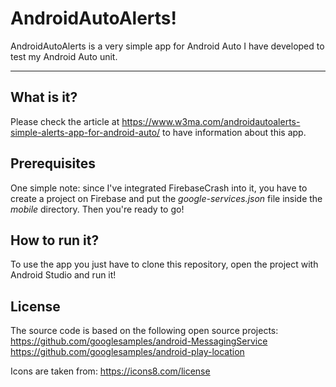 AndroidAutoAlerts!
===================

AndroidAutoAlerts is a very simple app for Android Auto I have developed to test my Android Auto unit.

----------


What is it?
-------------

Please check the article at https://www.w3ma.com/androidautoalerts-simple-alerts-app-for-android-auto/ to have information about this app.

Prerequisites
-------------

One simple note: since I've integrated FirebaseCrash into it, you have to create a project on Firebase and put the *google-services.json* file inside the *mobile* directory. Then you're ready to go!

How to run it?
-------------

To use the app you just have to clone this repository, open the project with Android Studio and run it!


License
-------------
The source code is based on the following open source projects:
https://github.com/googlesamples/android-MessagingService
https://github.com/googlesamples/android-play-location

Icons are taken from: https://icons8.com/license